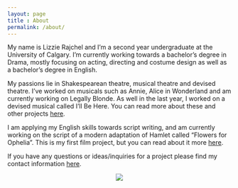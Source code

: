 ```yaml
---
layout: page
title : About
permalink: /about/
---
```


My name is Lizzie Rajchel and I’m a second year undergraduate at the University of Calgary. I’m currently working towards a bachelor’s degree in Drama, mostly focusing on acting, directing and costume design as well as a bachelor’s degree in English.

My passions lie in Shakespearean theatre, musical theatre and devised theatre. I’ve worked on musicals such as Annie, Alice in Wonderland and am currently working on Legally Blonde. As well in the last year, I worked on a devised musical called I’ll Be Here. You can read more about these and other projects [here](https://lizzierajchel.com/Theatre/).

I am applying my English skills towards script writing, and am currently working on the script of a modern adaptation of Hamlet called “Flowers for Ophelia”. This is my first film project, but you can read about it more [here](https://lizzierajchel.com/film/).

If you have any questions or ideas/inquiries for a project please find my contact information [here](https://lizzierajchel.com/contact/).

<p align="center"> 
<img src="https://raw.githubusercontent.com/Speediing/lizzierajchel.com/master/IMG_9402.jpeg">
</p>

